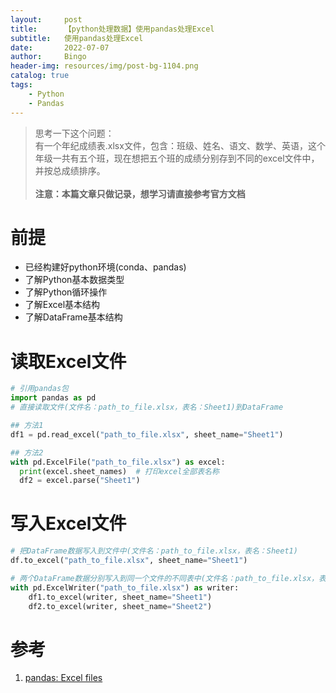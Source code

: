 ```yaml
---
layout:     post
title:      【python处理数据】使用pandas处理Excel
subtitle:   使用pandas处理Excel
date:       2022-07-07
author:     Bingo
header-img: resources/img/post-bg-1104.png
catalog: true
tags:
    - Python
    - Pandas
---
```


> 思考一下这个问题：<br>
> 有一个年纪成绩表.xlsx文件，包含：班级、姓名、语文、数学、英语，这个年级一共有五个班，现在想把五个班的成绩分别存到不同的excel文件中，并按总成绩排序。<br><br>
> **注意：本篇文章只做记录，想学习请直接参考官方文档**

# 前提
- 已经构建好python环境(conda、pandas)
- 了解Python基本数据类型
- 了解Python循环操作
- 了解Excel基本结构
- 了解DataFrame基本结构

# 读取Excel文件
```python
# 引用pandas包
import pandas as pd
# 直接读取文件(文件名：path_to_file.xlsx，表名：Sheet1)到DataFrame

## 方法1
df1 = pd.read_excel("path_to_file.xlsx", sheet_name="Sheet1")  

## 方法2
with pd.ExcelFile("path_to_file.xlsx") as excel:
  print(excel.sheet_names)  # 打印excel全部表名称
  df2 = excel.parse("Sheet1")
```

# 写入Excel文件
```python
# 把DataFrame数据写入到文件中(文件名：path_to_file.xlsx，表名：Sheet1)
df.to_excel("path_to_file.xlsx", sheet_name="Sheet1")

# 两个DataFrame数据分别写入到同一个文件的不同表中(文件名：path_to_file.xlsx，表名：Sheet1、Sheet2)
with pd.ExcelWriter("path_to_file.xlsx") as writer:
    df1.to_excel(writer, sheet_name="Sheet1")
    df2.to_excel(writer, sheet_name="Sheet2")
```

# 参考
1. [pandas: Excel files](https://pandas.pydata.org/docs/user_guide/io.html#excel-files)